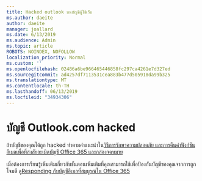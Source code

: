 ```yaml
---
title: Hacked outlook บนบัญชีผู้ใช้เว็บ
ms.author: daeite
author: daeite
manager: joallard
ms.date: 6/13/2019
ms.audience: Admin
ms.topic: article
ROBOTS: NOINDEX, NOFOLLOW
localization_priority: Normal
ms.custom: ''
ms.openlocfilehash: 02486a6be966465446858fc297ca4261e7d327ed
ms.sourcegitcommit: ad4257df7113531cea883b477d505918da99b325
ms.translationtype: MT
ms.contentlocale: th-TH
ms.lasthandoff: 06/13/2019
ms.locfileid: "34934306"
---
```

# <a name="outlookcom-account-hacked"></a>บัญชี Outlook.com hacked

ถ้าบัญชีของคุณได้ถูก hacked ทำตามคำแนะนำใน[วิธีการรักษาความปลอดภัย และการคืนค่าฟังก์ชันอีเมลเพื่อที่สงสัยละเมิดบัญชี Office 365 และกล่องจดหมาย](https://docs.microsoft.com/office365/securitycompliance/responding-to-a-compromised-email-account#how-to-secure-and-restore-email-function-to-a-suspected-compromised-office-365-account-and-mailbox)

เมื่อต้องการเรียนรู้เพิ่มเติมเกี่ยวกับขั้นตอนเพิ่มเติมที่คุณสามารถใช้เพื่อป้องกันบัญชีของคุณจากการถูกโจมตี ดู[Responding กับบัญชีอีเมลที่สมบูรณ์ใน Office 365](https://docs.microsoft.com/office365/securitycompliance/responding-to-a-compromised-email-account)